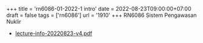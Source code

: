 +++
title = 'rn6086-01-2022-1 intro'
date = 2022-08-23T09:00:00+07:00
draft = false
tags = ['rn6086']
url = '1910'
+++
RN6086 Sistem Pengawasan Nuklir
<!--more-->

+ [lecture-info-20220823-v4.pdf](https://zenodo.org/doi/10.5281/zenodo.7015924)

